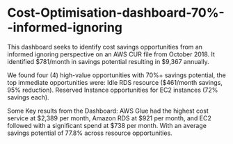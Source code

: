 # Cost-Optimisation-dashboard-70%--informed-ignoring

This dashboard seeks to identify cost savings opportunities from an informed ignoring perspective on an AWS CUR file from October 2018.
It identified $781/month in savings potential resulting in $9,367 annually.

We found four (4) high-value opportunities with 70%+ savings potential, the top immediate opportunities were: 
Idle RDS resource ($461/month savings, 95% reduction). 
Reserved Instance opportunities for EC2 instances (72% savings each).

Some Key results from the Dashboard:
AWS Glue had the highest cost service at $2,389 per month,
Amazon RDS at $921 per month,
and EC2 followed with a significant spend at $738 per month.
With an average savings potential of 77.8% across resource opportunities.

